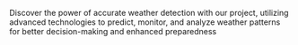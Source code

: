 Discover the power of accurate weather detection with our project, utilizing advanced technologies to predict, monitor, and analyze weather patterns for better decision-making and enhanced preparedness
